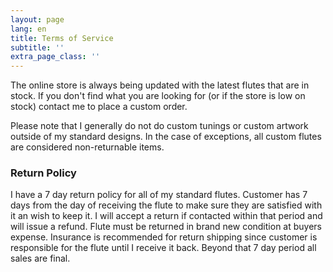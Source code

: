 ```yaml
---
layout: page
lang: en
title: Terms of Service
subtitle: ''
extra_page_class: ''
---
```


The online store is always being updated with the latest flutes that are in stock. If you don't find what you are looking for (or if the store is low on stock) contact me to place a custom order.

Please note that I generally do not do custom tunings or custom artwork outside of my standard designs. In the case of exceptions, all custom flutes are considered non-returnable items.

### Return Policy

I have a 7 day return policy for all of my standard flutes. Customer has 7 days from the day of receiving the flute to make sure they are satisfied with it an wish to keep it. I will accept a return if contacted within that period and will issue a refund. Flute must be returned in brand new condition at buyers expense. Insurance is recommended for return shipping since customer is responsible for the flute until I receive it back. Beyond that 7 day period all sales are final.
